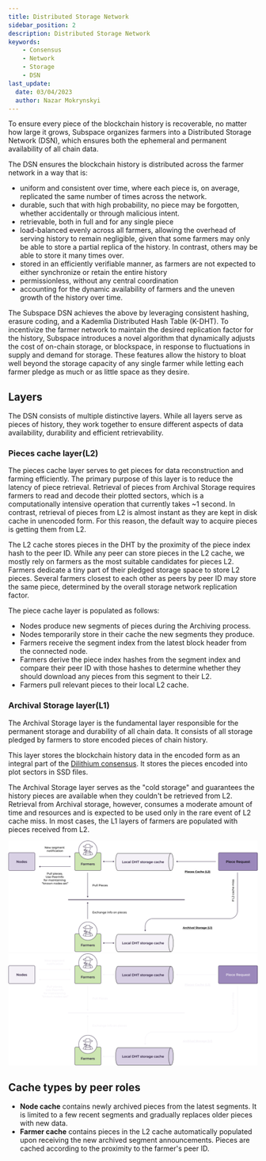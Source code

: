 ```yaml
---
title: Distributed Storage Network
sidebar_position: 2
description: Distributed Storage Network
keywords:
    - Consensus
    - Network
    - Storage
    - DSN
last_update:
  date: 03/04/2023
  author: Nazar Mokrynskyi
---
```


To ensure every piece of the blockchain history is recoverable, no matter how large it grows, Subspace organizes farmers into a Distributed Storage Network (DSN), which ensures both the ephemeral and permanent availability of all chain data.

The DSN ensures the blockchain history is distributed across the farmer network in a way that is:
- uniform and consistent over time, where each piece is, on average, replicated the same number of times across the network.
- durable, such that with high probability, no piece may be forgotten,
whether accidentally or through malicious intent. 
- retrievable, both in full and for any single piece
- load-balanced evenly across all farmers, allowing the overhead of serving history to remain negligible, given that some farmers may only be able to store a partial replica of the history. In contrast, others may be able to store it many times over.
- stored in an efficiently verifiable manner, as farmers are not expected to either synchronize or retain the entire history
- permissionless, without any central coordination
- accounting for the dynamic availability of farmers and the uneven growth of the history over time.

The Subspace DSN achieves the above by leveraging consistent hashing, erasure coding, and a Kademlia Distributed Hash Table (K-DHT). To incentivize the farmer network to maintain the desired replication factor for the history, Subspace introduces a novel algorithm that dynamically adjusts the cost of on-chain storage, or blockspace, in response to fluctuations in supply and demand for storage. These features allow the history to bloat well beyond the storage capacity of any single farmer while letting each farmer pledge as much or as little space as they desire. 

## Layers

The DSN consists of multiple distinctive layers. While all layers serve as pieces of history, they work together to ensure different aspects of data availability, durability and efficient retrievability.

### Pieces cache layer(L2)

The pieces cache layer serves to get pieces for data reconstruction and farming efficiently. The primary purpose of this layer is to reduce the latency of piece retrieval. Retrieval of pieces from Archival Storage requires farmers to read and decode their plotted sectors, which is a computationally intensive operation that currently takes ~1 second. In contrast, retrieval of pieces from L2 is almost instant as they are kept in disk cache in unencoded form. For this reason, the default way to acquire pieces is getting them from L2.

The L2 cache stores pieces in the DHT by the proximity of the piece index hash to the peer ID. While any peer can store pieces in the L2 cache, we mostly rely on farmers as the most suitable candidates for pieces L2. Farmers dedicate a tiny part of their pledged storage space to store L2 pieces. Several farmers closest to each other as peers by peer ID may store the same piece, determined by the overall storage network replication factor.

The piece cache layer is populated as follows:
- Nodes produce new segments of pieces during the Archiving process. 
- Nodes temporarily store in their cache the new segments they produce.
- Farmers receive the segment index from the latest block header from the connected node. 
- Farmers derive the piece index hashes from the segment index and compare their peer ID with those hashes to determine whether they should download any pieces from this segment to their L2. 
- Farmers pull relevant pieces to their local L2 cache.

### Archival Storage layer(L1)

The Archival Storage layer is the fundamental layer responsible for the permanent storage and durability of all chain data. It consists of all storage pledged by farmers to store encoded pieces of chain history.

This layer stores the blockchain history data in the encoded form as an integral part of the [Dilithium consensus](/docs/category/consensus). It stores the pieces encoded into plot sectors in SSD files. 

The Archival Storage layer serves as the "cold storage" and guarantees the history pieces are available when they couldn't be retrieved from L2. Retrieval from Archival storage, however, consumes a moderate amount of time and resources and is expected to be used only in the rare event of L2 cache miss. 
In most cases, the L1 layers of farmers are populated with pieces received from L2.

<div align="center">
    <img src="/img/DSN_Layers-light.svg#gh-light-mode-only" alt="DSN_Layers" />
    <img src="/img/DSN_Layers-dark.svg#gh-dark-mode-only" alt="DSN_Layers" />
</div>

## Cache types by peer roles

- **Node cache** contains newly archived pieces from the latest segments. It is limited to a few recent segments and gradually replaces older pieces with new data.
- **Farmer cache** contains pieces in the L2 cache automatically populated upon receiving the new archived segment announcements. Pieces are cached according to the proximity to the farmer's peer ID. 
